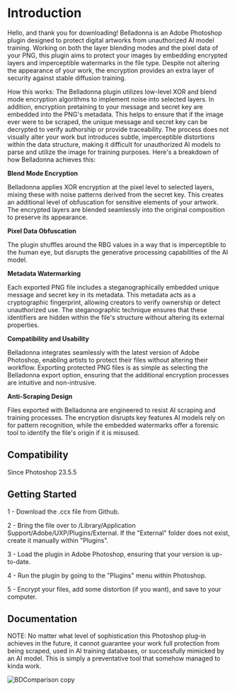 # Introduction

Hello, and thank you for downloading! Belladonna is an Adobe Photoshop plugin designed to protect digital artworks from unauthorized AI model training. Working on both the layer blending modes and the pixel data of your PNG, this plugin aims to protect your images by embedding encrypted layers and imperceptible watermarks in the file type. Despite not altering the appearance of your work, the encryption provides an extra layer of security against stable diffusion training.


How this works: The Belladonna plugin utilizes low-level XOR and blend mode encryption algorithms to implement noise into selected layers. In addition, encryption pretaining to your message and secret key are embedded into the PNG's metadata. This helps to ensure that if the image ever were to be scraped, the unique message and secret key can be decrypted to verify authorship or provide traceability. The process does not visually alter your work but introduces subtle, imperceptible distortions within the data structure, making it difficult for unauthorized AI models to parse and utilize the image for training purposes. Here's a breakdown of how Belladonna achieves this:

**Blend Mode Encryption**
   
  Belladonna applies XOR encryption at the pixel level to selected layers, mixing these with noise patterns derived from the secret key. This creates an additional level of obfuscation for sensitive elements of your artwork. The encrypted layers are blended seamlessly into the original composition to preserve its appearance.

**Pixel Data Obfuscation**
   
  The plugin shuffles around the RBG values in a way that is imperceptible to the human eye, but disrupts the generative processing capabilities of the AI model.

**Metadata Watermarking**
   
  Each exported PNG file includes a steganographically embedded unique message and secret key in its metadata. This metadata acts as a cryptographic fingerprint, allowing creators to verify ownership or detect unauthorized use. The steganographic technique ensures that these identifiers are hidden within the file's structure without altering its external properties.

**Compatibility and Usability**
   
   Belladonna integrates seamlessly with the latest version of Adobe Photoshop, enabling artists to protect their files without altering their workflow. Exporting protected PNG files is as simple as selecting the Belladonna export option, ensuring that the additional encryption processes are intuitive and non-intrusive.

**Anti-Scraping Design**
   
  Files exported with Belladonna are engineered to resist AI scraping and training processes. The encryption disrupts key features AI models rely on for pattern recognition, while the embedded watermarks offer a forensic tool to identify the file's origin if it is misused.



## Compatibility

Since Photoshop 23.5.5

## Getting Started

1 - Download the .ccx file from Github.

2 - Bring the file over to /Library/Application Support/Adobe/UXP/Plugins/External. If the "External" folder does not exist, create it manually within "Plugins".

3 - Load the plugin in Adobe Photoshop, ensuring that your version is up-to-date.

4 - Run the plugin by going to the "Plugins" menu within Photoshop.

5 - Encrypt your files, add some distortion (if you want), and save to your computer.


## Documentation

NOTE: No matter what level of sophistication this Photoshop plug-in achieves in the future, it cannot guarantee your work full protection from being scraped, used in AI training databases, or successfully mimicked by an AI model. This is simply a preventative tool that somehow managed to kinda work.

![BDComparison copy](https://github.com/user-attachments/assets/144ab6c2-c0ce-4660-b65d-a72aa01b42b1)
